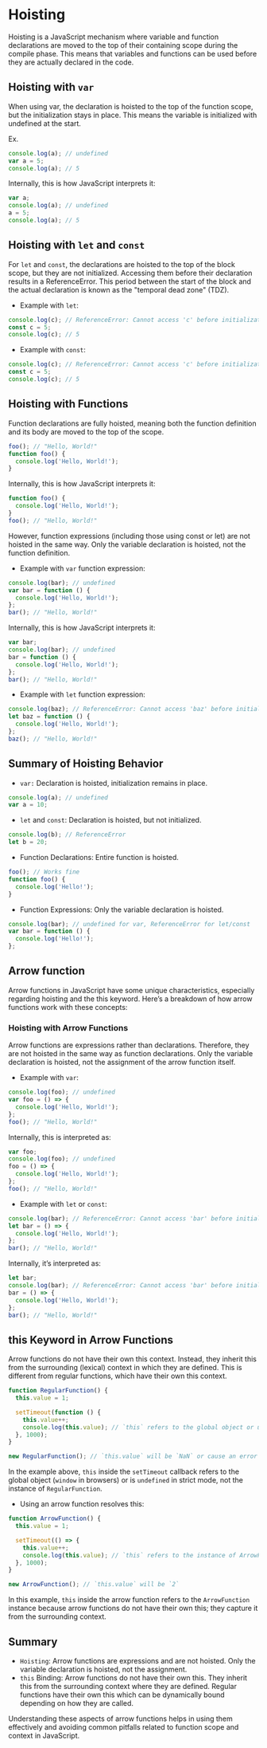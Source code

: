 # Hoisting

Hoisting is a JavaScript mechanism where variable and function declarations are moved to the top of their containing scope during the compile phase. This means that variables and functions can be used before they are actually declared in the code.

## Hoisting with `var`

When using var, the declaration is hoisted to the top of the function scope, but the initialization stays in place. This means the variable is initialized with undefined at the start.

Ex.

```js
console.log(a); // undefined
var a = 5;
console.log(a); // 5
```

Internally, this is how JavaScript interprets it:

```js
var a;
console.log(a); // undefined
a = 5;
console.log(a); // 5
```

## Hoisting with `let` and `const`

For `let` and `const`, the declarations are hoisted to the top of the block scope, but they are not initialized. Accessing them before their declaration results in a ReferenceError. This period between the start of the block and the actual declaration is known as the "temporal dead zone" (TDZ).

- Example with `let`:

```js
console.log(c); // ReferenceError: Cannot access 'c' before initialization
const c = 5;
console.log(c); // 5
```

- Example with `const`:

```js
console.log(c); // ReferenceError: Cannot access 'c' before initialization
const c = 5;
console.log(c); // 5
```

## Hoisting with Functions

Function declarations are fully hoisted, meaning both the function definition and its body are moved to the top of the scope.

```js
foo(); // "Hello, World!"
function foo() {
  console.log('Hello, World!');
}
```

Internally, this is how JavaScript interprets it:

```js
function foo() {
  console.log('Hello, World!');
}
foo(); // "Hello, World!"
```

However, function expressions (including those using const or let) are not hoisted in the same way. Only the variable declaration is hoisted, not the function definition.

- Example with `var` function expression:

```js
console.log(bar); // undefined
var bar = function () {
  console.log('Hello, World!');
};
bar(); // "Hello, World!"
```

Internally, this is how JavaScript interprets it:

```js
var bar;
console.log(bar); // undefined
bar = function () {
  console.log('Hello, World!');
};
bar(); // "Hello, World!"
```

- Example with `let` function expression:

```js
console.log(baz); // ReferenceError: Cannot access 'baz' before initialization
let baz = function () {
  console.log('Hello, World!');
};
baz(); // "Hello, World!"
```

## Summary of Hoisting Behavior

- `var:` Declaration is hoisted, initialization remains in place.

```js
console.log(a); // undefined
var a = 10;
```

- `let` and `const`: Declaration is hoisted, but not initialized.

```js
console.log(b); // ReferenceError
let b = 20;
```

- Function Declarations: Entire function is hoisted.

```js
foo(); // Works fine
function foo() {
  console.log('Hello!');
}
```

- Function Expressions: Only the variable declaration is hoisted.

```js
console.log(bar); // undefined for var, ReferenceError for let/const
var bar = function () {
  console.log('Hello!');
};
```

## Arrow function

Arrow functions in JavaScript have some unique characteristics, especially regarding hoisting and the this keyword. Here’s a breakdown of how arrow functions work with these concepts:

### Hoisting with Arrow Functions

Arrow functions are expressions rather than declarations. Therefore, they are not hoisted in the same way as function declarations. Only the variable declaration is hoisted, not the assignment of the arrow function itself.

- Example with `var`:

```js
console.log(foo); // undefined
var foo = () => {
  console.log('Hello, World!');
};
foo(); // "Hello, World!"
```

Internally, this is interpreted as:

```js
var foo;
console.log(foo); // undefined
foo = () => {
  console.log('Hello, World!');
};
foo(); // "Hello, World!"
```

- Example with `let` or `const`:

```js
console.log(bar); // ReferenceError: Cannot access 'bar' before initialization
let bar = () => {
  console.log('Hello, World!');
};
bar(); // "Hello, World!"
```

Internally, it’s interpreted as:

```js
let bar;
console.log(bar); // ReferenceError: Cannot access 'bar' before initialization
bar = () => {
  console.log('Hello, World!');
};
bar(); // "Hello, World!"
```

## this Keyword in Arrow Functions

Arrow functions do not have their own this context. Instead, they inherit this from the surrounding (lexical) context in which they are defined. This is different from regular functions, which have their own this context.

```js
function RegularFunction() {
  this.value = 1;

  setTimeout(function () {
    this.value++;
    console.log(this.value); // `this` refers to the global object or undefined in strict mode
  }, 1000);
}

new RegularFunction(); // `this.value` will be `NaN` or cause an error in strict mode
```

In the example above, `this` inside the `setTimeout` callback refers to the global object (`window` in browsers) or is `undefined` in strict mode, not the instance of `RegularFunction`.

- Using an arrow function resolves this:

```js
function ArrowFunction() {
  this.value = 1;

  setTimeout(() => {
    this.value++;
    console.log(this.value); // `this` refers to the instance of ArrowFunction
  }, 1000);
}

new ArrowFunction(); // `this.value` will be `2`
```

In this example, `this` inside the arrow function refers to the `ArrowFunction` instance because arrow functions do not have their own this; they capture it from the surrounding context.

## Summary

- `Hoisting`: Arrow functions are expressions and are not hoisted. Only the variable declaration is hoisted, not the assignment.
- `this` Binding: Arrow functions do not have their own this. They inherit this from the surrounding context where they are defined. Regular functions have their own this which can be dynamically bound depending on how they are called.

Understanding these aspects of arrow functions helps in using them effectively and avoiding common pitfalls related to function scope and context in JavaScript.
